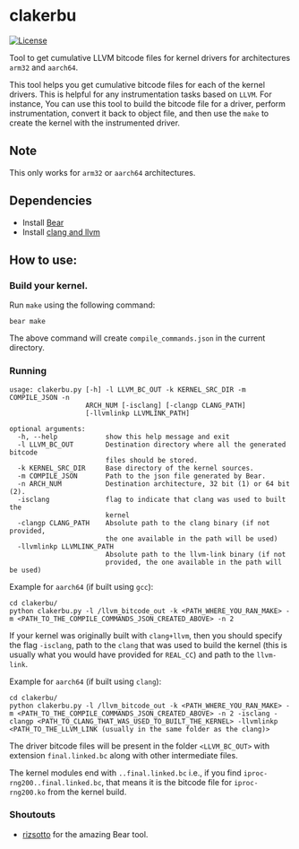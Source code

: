 # clakerbu

[![License](https://img.shields.io/github/license/angr/angr.svg)](https://github.com/ucsb-seclab/difuze/blob/master/LICENSE)

Tool to get cumulative LLVM bitcode files for kernel drivers for architectures `arm32` and `aarch64`.

This tool helps you get cumulative bitcode files for each of the kernel drivers. This is helpful for any instrumentation tasks based on `LLVM`. For instance, You can use this tool to build the bitcode file for a driver, perform instrumentation, convert it back to object file, and then use the `make` to create the kernel with the instrumented driver.

## Note
This only works for `arm32` or `aarch64` architectures.

## Dependencies
* Install [Bear](https://github.com/Machiry/Bear)
* Install [clang and llvm](http://releases.llvm.org/) 

## How to use:
### Build your kernel.
Run `make` using the following command:
```
bear make
```
The above command will create `compile_commands.json` in the current directory.

### Running
```
usage: clakerbu.py [-h] -l LLVM_BC_OUT -k KERNEL_SRC_DIR -m COMPILE_JSON -n
                   ARCH_NUM [-isclang] [-clangp CLANG_PATH]
                   [-llvmlinkp LLVMLINK_PATH]

optional arguments:
  -h, --help            show this help message and exit
  -l LLVM_BC_OUT        Destination directory where all the generated bitcode
                        files should be stored.
  -k KERNEL_SRC_DIR     Base directory of the kernel sources.
  -m COMPILE_JSON       Path to the json file generated by Bear.
  -n ARCH_NUM           Destination architecture, 32 bit (1) or 64 bit (2).
  -isclang              flag to indicate that clang was used to built the
                        kernel
  -clangp CLANG_PATH    Absolute path to the clang binary (if not provided,
                        the one available in the path will be used)
  -llvmlinkp LLVMLINK_PATH
                        Absolute path to the llvm-link binary (if not
                        provided, the one available in the path will be used)

```
Example for `aarch64` (if built using `gcc`):
```
cd clakerbu/
python clakerbu.py -l /llvm_bitcode_out -k <PATH_WHERE_YOU_RAN_MAKE> -m <PATH_TO_THE_COMPILE_COMMANDS_JSON_CREATED_ABOVE> -n 2
```

If your kernel was originally built with `clang+llvm`, then you should specify the flag `-isclang`, path to the `clang` that was used to build the kernel (this is usually what you would have provided for `REAL_CC`) and path to the `llvm-link`.

Example for `aarch64` (if built using `clang`):
```
cd clakerbu/
python clakerbu.py -l /llvm_bitcode_out -k <PATH_WHERE_YOU_RAN_MAKE> -m <PATH_TO_THE_COMPILE_COMMANDS_JSON_CREATED_ABOVE> -n 2 -isclang -clangp <PATH_TO_CLANG_THAT_WAS_USED_TO_BUILT_THE_KERNEL> -llvmlinkp <PATH_TO_THE_LLVM_LINK (usually in the same folder as the clang)>
```

The driver bitcode files will be present in the folder `<LLVM_BC_OUT>` with extension `final.linked.bc` along with other intermediate files.

The kernel modules end with `..final.linked.bc` i.e., if you find `iproc-rng200..final.linked.bc`, that means it is the bitcode file for `iproc-rng200.ko` from the kernel build.


### Shoutouts
* [rizsotto](https://github.com/rizsotto) for the amazing Bear tool.
